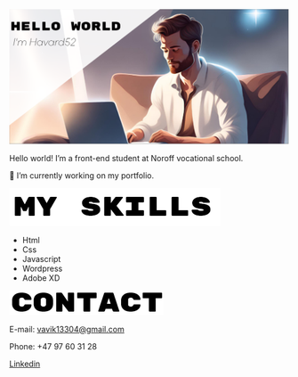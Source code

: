 <img src="img/Hello world.png" alt="Man sitting at his computer in space">

Hello world! I’m a front-end student at Noroff vocational school.

🔭 I’m currently working on my portfolio.


<img src="img/myskills.png" alt="My skills">

- Html
- Css
- Javascript
- Wordpress
- Adobe XD
  

<img src="img/contact.png" alt="Contact">

E-mail: vavik13304@gmail.com

Phone: +47 97 60 31 28

<a href="www.linkedin.com/in/håvard-vavik-9a0401126">Linkedin</a>




